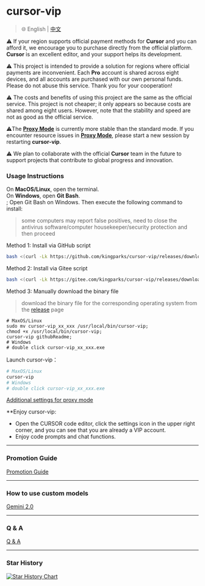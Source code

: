 # cursor-vip

> 🌐️ English | [中文](README_CN.md)

⚠️ If your region supports official payment methods for **Cursor** and you can afford it, we encourage you to purchase directly from the official platform. **Cursor** is an excellent editor, and your support helps its development.

⚠️ This project is intended to provide a solution for regions where official payments are inconvenient. Each **Pro** account is shared across eight devices, and all accounts are purchased with our own personal funds. Please do not abuse this service. Thank you for your cooperation!

⚠️ The costs and benefits of using this project are the same as the official service. This project is not cheaper; it only appears so because costs are shared among eight users. However, note that the stability and speed are not as good as the official service.

⚠️The [**Proxy Mode**](/docs/proxyMode.md) is currently more stable than the standard mode. If you encounter resource issues in [**Proxy Mode**](/docs/proxyMode.md), please start a new session by restarting **cursor-vip**.

⚠️ We plan to collaborate with the official **Cursor** team in the future to support projects that contribute to global progress and innovation.

### Usage Instructions

On **MacOS/Linux**, open the terminal.  
On **Windows**, open **Git Bash**.  
; Open Git Bash on Windows. Then execute the following command to install:
>some computers may report false positives, need to close the antivirus software/computer housekeeper/security protection and then proceed

Method 1: Install via GitHub script
```bash
bash <(curl -Lk https://github.com/kingparks/cursor-vip/releases/download/latest/i.sh) githubReadme
```
Method 2: Install via Gitee script
```bash
bash <(curl -Lk https://gitee.com/kingparks/cursor-vip/releases/download/latest/ic.sh) githubReadme
```
Method 3: Manually download the binary file
> download the binary file for the corresponding operating system from the [release](https://github.com/kingparks/cursor-vip/releases) page
 ```shell
# MaxOS/Linux
sudo mv cursor-vip_xx_xxx /usr/local/bin/cursor-vip;
chmod +x /usr/local/bin/cursor-vip;
cursor-vip githubReadme;
# Windows 
# double click cursor-vip_xx_xxx.exe
```

Launch cursor-vip：
```bash
# MaxOS/Linux
cursor-vip
# Windows
# double click cursor-vip_xx_xxx.exe
```

[Additional settings for proxy mode](docs/proxyMode.md)

**Enjoy cursor-vip:
* Open the CURSOR code editor, click the settings icon in the upper right corner, and you can see that you are already a VIP account.
* Enjoy code prompts and chat functions.

---

### Promotion Guide
[Promotion Guide](docs/promotion.md)

---

### How to use custom models
[Gemini 2.0](docs/models-gemini-2.0.md)

---

### Q & A
[Q & A](docs/Q&A.md)

---
### Star History
<a href="https://star-history.com/#kingparks/cursor-vip&Date">
 <picture>
   <source media="(prefers-color-scheme: dark)" srcset="https://api.star-history.com/svg?repos=kingparks/cursor-vip&type=Date&theme=dark" />
   <source media="(prefers-color-scheme: light)" srcset="https://api.star-history.com/svg?repos=kingparks/cursor-vip&type=Date" />
   <img alt="Star History Chart" src="https://api.star-history.com/svg?repos=kingparks/cursor-vip&type=Date" />
 </picture>
</a>

